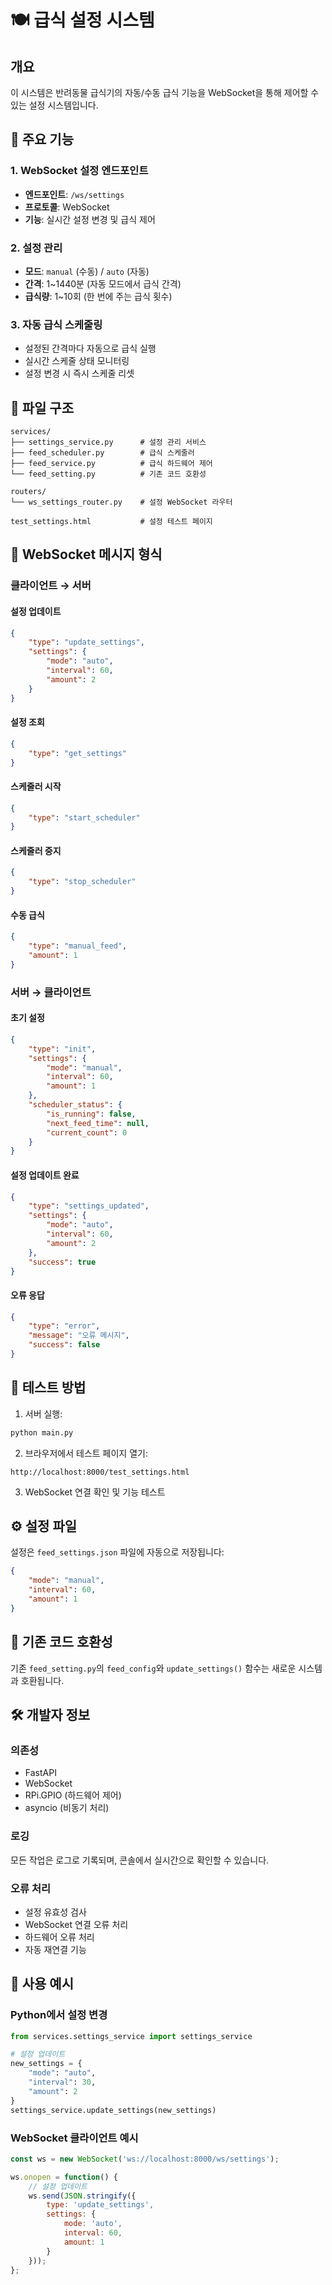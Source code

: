 # 🍽 급식 설정 시스템

## 개요
이 시스템은 반려동물 급식기의 자동/수동 급식 기능을 WebSocket을 통해 제어할 수 있는 설정 시스템입니다.

## 🚀 주요 기능

### 1. WebSocket 설정 엔드포인트
- **엔드포인트**: `/ws/settings`
- **프로토콜**: WebSocket
- **기능**: 실시간 설정 변경 및 급식 제어

### 2. 설정 관리
- **모드**: `manual` (수동) / `auto` (자동)
- **간격**: 1~1440분 (자동 모드에서 급식 간격)
- **급식량**: 1~10회 (한 번에 주는 급식 횟수)

### 3. 자동 급식 스케줄링
- 설정된 간격마다 자동으로 급식 실행
- 실시간 스케줄 상태 모니터링
- 설정 변경 시 즉시 스케줄 리셋

## 📁 파일 구조

```
services/
├── settings_service.py      # 설정 관리 서비스
├── feed_scheduler.py        # 급식 스케줄러
├── feed_service.py          # 급식 하드웨어 제어
└── feed_setting.py          # 기존 코드 호환성

routers/
└── ws_settings_router.py    # 설정 WebSocket 라우터

test_settings.html           # 설정 테스트 페이지
```

## 🔧 WebSocket 메시지 형식

### 클라이언트 → 서버

#### 설정 업데이트
```json
{
    "type": "update_settings",
    "settings": {
        "mode": "auto",
        "interval": 60,
        "amount": 2
    }
}
```

#### 설정 조회
```json
{
    "type": "get_settings"
}
```

#### 스케줄러 시작
```json
{
    "type": "start_scheduler"
}
```

#### 스케줄러 중지
```json
{
    "type": "stop_scheduler"
}
```

#### 수동 급식
```json
{
    "type": "manual_feed",
    "amount": 1
}
```

### 서버 → 클라이언트

#### 초기 설정
```json
{
    "type": "init",
    "settings": {
        "mode": "manual",
        "interval": 60,
        "amount": 1
    },
    "scheduler_status": {
        "is_running": false,
        "next_feed_time": null,
        "current_count": 0
    }
}
```

#### 설정 업데이트 완료
```json
{
    "type": "settings_updated",
    "settings": {
        "mode": "auto",
        "interval": 60,
        "amount": 2
    },
    "success": true
}
```

#### 오류 응답
```json
{
    "type": "error",
    "message": "오류 메시지",
    "success": false
}
```

## 🧪 테스트 방법

1. 서버 실행:
```bash
python main.py
```

2. 브라우저에서 테스트 페이지 열기:
```
http://localhost:8000/test_settings.html
```

3. WebSocket 연결 확인 및 기능 테스트

## ⚙️ 설정 파일

설정은 `feed_settings.json` 파일에 자동으로 저장됩니다:

```json
{
    "mode": "manual",
    "interval": 60,
    "amount": 1
}
```

## 🔄 기존 코드 호환성

기존 `feed_setting.py`의 `feed_config`와 `update_settings()` 함수는 새로운 시스템과 호환됩니다.

## 🛠️ 개발자 정보

### 의존성
- FastAPI
- WebSocket
- RPi.GPIO (하드웨어 제어)
- asyncio (비동기 처리)

### 로깅
모든 작업은 로그로 기록되며, 콘솔에서 실시간으로 확인할 수 있습니다.

### 오류 처리
- 설정 유효성 검사
- WebSocket 연결 오류 처리
- 하드웨어 오류 처리
- 자동 재연결 기능

## 📝 사용 예시

### Python에서 설정 변경
```python
from services.settings_service import settings_service

# 설정 업데이트
new_settings = {
    "mode": "auto",
    "interval": 30,
    "amount": 2
}
settings_service.update_settings(new_settings)
```

### WebSocket 클라이언트 예시
```javascript
const ws = new WebSocket('ws://localhost:8000/ws/settings');

ws.onopen = function() {
    // 설정 업데이트
    ws.send(JSON.stringify({
        type: 'update_settings',
        settings: {
            mode: 'auto',
            interval: 60,
            amount: 1
        }
    }));
};
``` 